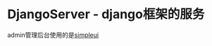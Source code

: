 # DjangoServer - django框架的服务
admin管理后台使用的是[simpleui][1]






[1]:https://simpleui.88cto.com/simpleui/


